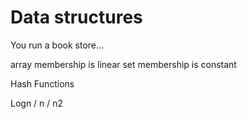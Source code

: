 # Data structures

You run a book store...

array membership is linear
set membership is constant

Hash Functions

Logn / n / n2

